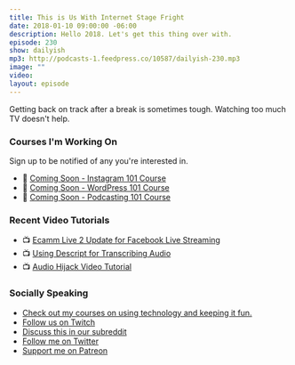 ```yaml
---
title: This is Us With Internet Stage Fright
date: 2018-01-10 09:00:00 -06:00
description: Hello 2018. Let's get this thing over with.
episode: 230
show: dailyish
mp3: http://podcasts-1.feedpress.co/10587/dailyish-230.mp3
image: ""
video:
layout: episode
---
```


Getting back on track after a break is sometimes tough. Watching too much TV doesn't help.


### Courses I'm Working On

Sign up to be notified of any you're interested in.

* 🌅 [Coming Soon - Instagram 101 Course](https://courses.chrisenns.com/instagram-101)
* 📝 [Coming Soon - WordPress 101 Course](https://courses.chrisenns.com/wordpress-101)
* 🎤 [Coming Soon - Podcasting 101 Course](https://courses.chrisenns.com/podcasting-101)

### Recent Video Tutorials

* 📺 [Ecamm Live 2 Update for Facebook Live Streaming](https://www.youtube.com/watch?v=nDWEGmDowys)
* 📺 [Using Descript for Transcribing Audio](https://www.youtube.com/watch?v=XD401h0Kctw&t=1s)
* 📺 [Audio Hijack Video Tutorial](https://www.youtube.com/watch?v=gksxKV85ARU)

### Socially Speaking

* [Check out my courses on using technology and keeping it fun.](https://courses.chrisenns.com)
* [Follow us on Twitch](https://www.twitch.tv/goodstuff_fm)
* [Discuss this in our subreddit](https://www.reddit.com/r/Goodstuff_fm/)
* [Follow me on Twitter](https://www.twitter.com/ichris)
* [Support me on Patreon](https://www.patreon.com/ichris)
